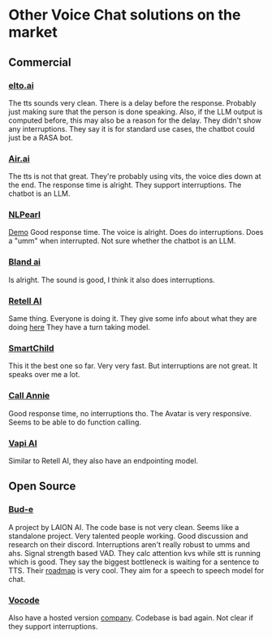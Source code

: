 # Other Voice Chat solutions on the market

## Commercial

### [elto.ai](https://elto.ai)

The tts sounds very clean. There is a delay before the
response. Probably just making sure that the person is done 
speaking. Also, if the LLM output is computed before, this 
may also be a reason for the delay. 
They didn't show any interruptions.
They say it is for standard use cases, the chatbot could just
be a RASA bot.


### [Air.ai](https://air.ai)

The tts is not that great. They're probably using 
vits, the voice dies down at the end. The response time
is alright. They support interruptions. The chatbot is 
an LLM. 

### [NLPearl](https://nlpearl.ai/)

[Demo](https://www.youtube.com/watch?v=VX7bAvkQkNQ&t=92s&ab_channel=PEARL)
Good response time. The voice is alright. Does do interruptions. 
Does a "umm" when interrupted. Not sure whether the chatbot is an LLM.

### [Bland ai](https://bland.ai)

Is alright. The sound is good, I think it also does interruptions.

### [Retell AI](https://www.retellai.com/)

Same thing. Everyone is doing it. They give some info about 
what they are doing [here](https://docs.retellai.com/blog/build-voice-agent)
They have a turn taking model.

### [SmartChild](https://smarterchild.chat/)

This it the best one so far. Very very fast.
But interruptions are not great. It speaks over me a lot.

### [Call Annie](https://callannie.ai/)

Good response time, no interruptions tho. 
The Avatar is very responsive. Seems to be able to do 
function calling.

### [Vapi AI](https://vapi.ai/)

Similar to Retell AI, they also have an endpointing model.

## Open Source

### [Bud-e](https://github.com/LAION-AI/natural_voice_assistant)

A project by LAION AI. The code base is not very clean.
Seems like a standalone project. Very talented people working.
Good discussion and research on their discord.
Interruptions aren't really robust to umms and ahs.
Signal strength based VAD. They calc attention kvs while 
stt is running which is good. They say the biggest bottleneck 
is waiting for a sentence to TTS.
Their [roadmap](https://laion.ai/blog/bud-e/#a-roadmap-towards-empathic--natural-ai-voice-assistants) is very cool. 
They aim for a speech to speech model for chat.

### [Vocode](https://github.com/vocodedev/vocode-python)

Also have a hosted version [company](https://www.vocode.dev/).
Codebase is bad again. Not clear if they support interruptions.